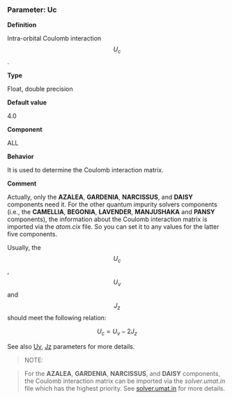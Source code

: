 ### Parameter: Uc

**Definition**

Intra-orbital Coulomb interaction $$U_c$$.

**Type**

Float, double precision

**Default value**

4.0

**Component**

ALL

**Behavior**

It is used to determine the Coulomb interaction matrix.

**Comment**

Actually, only the **AZALEA**, **GARDENIA**, **NARCISSUS**, and **DAISY** components need it. For the other quantum impurity solvers components (i.e., the **CAMELLIA**, **BEGONIA**, **LAVENDER**, **MANJUSHAKA** and **PANSY** components), the information about the Coulomb interaction matrix is imported via the *atom.cix* file. So you can set it to any values for the latter five components.

Usually, the $$U_c$$, $$U_v$$ and $$J_z$$ should meet the following relation:

$$
\begin{equation}
U_c = U_v - 2J_z
\end{equation}
$$

See also [Uv](p_uv.md), [Jz](p_jz.md) parameters for more details.

> NOTE: 

> For the **AZALEA**, **GARDENIA**, **NARCISSUS**, and **DAISY** components, the Coulomb interaction matrix can be imported via the *solver.umat.in* file which has the highest priority. See [solver.umat.in](in_umat.md) for more details.